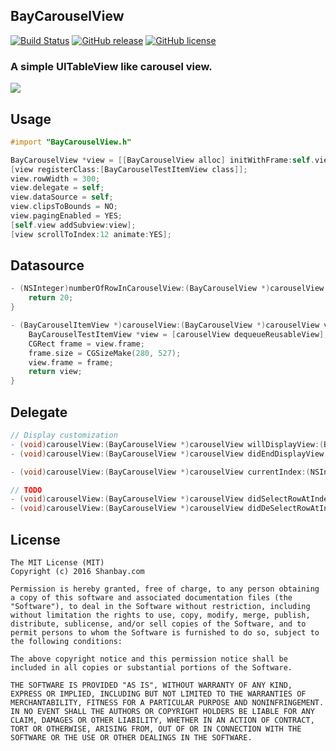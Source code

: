 ## BayCarouselView

[![Build Status](https://travis-ci.org/shanbay/BayCarouselView.svg?branch=master)](https://travis-ci.org/shanbay/BayCarouselView) [![GitHub release](https://img.shields.io/github/release/shanbay/BayCarouselView.svg)](https://github.com/shanbay/BayCarouselView/releases) [![GitHub license](https://img.shields.io/badge/license-MIT-blue.svg)](LICENSE)

### A simple UITableView like carousel view.

![](https://cdn.pupboss.com/web/www/content/images/2016/09/image01.gif)

## Usage

```objective-c
#import "BayCarouselView.h"

BayCarouselView *view = [[BayCarouselView alloc] initWithFrame:self.view.frame];
[view registerClass:[BayCarouselTestItemView class]];
view.rowWidth = 300;
view.delegate = self;
view.dataSource = self;
view.clipsToBounds = NO;
view.pagingEnabled = YES;
[self.view addSubview:view];
[view scrollToIndex:12 animate:YES];
```

## Datasource

```objective-c
- (NSInteger)numberOfRowInCarouselView:(BayCarouselView *)carouselView {
    return 20;
}

- (BayCarouselItemView *)carouselView:(BayCarouselView *)carouselView viewForRowAtIndex:(NSInteger)index {
    BayCarouselTestItemView *view = [carouselView dequeueReusableView];
    CGRect frame = view.frame;
    frame.size = CGSizeMake(280, 527);
    view.frame = frame;
    return view;
}
```

## Delegate

```objective-c
// Display customization
- (void)carouselView:(BayCarouselView *)carouselView willDisplayView:(BayCarouselItemView *)view forRowAtIndex:(NSInteger)index;
- (void)carouselView:(BayCarouselView *)carouselView didEndDisplayView:(BayCarouselItemView *)view forRowAtIndex:(NSInteger)index;

- (void)carouselView:(BayCarouselView *)carouselView currentIndex:(NSInteger)index;

// TODO
- (void)carouselView:(BayCarouselView *)carouselView didSelectRowAtIndex:(NSInteger)index;
- (void)carouselView:(BayCarouselView *)carouselView didDeSelectRowAtIndex:(NSInteger)index;
```

## License

```
The MIT License (MIT)
Copyright (c) 2016 Shanbay.com

Permission is hereby granted, free of charge, to any person obtaining a copy of this software and associated documentation files (the "Software"), to deal in the Software without restriction, including without limitation the rights to use, copy, modify, merge, publish, distribute, sublicense, and/or sell copies of the Software, and to permit persons to whom the Software is furnished to do so, subject to the following conditions:

The above copyright notice and this permission notice shall be included in all copies or substantial portions of the Software.

THE SOFTWARE IS PROVIDED "AS IS", WITHOUT WARRANTY OF ANY KIND, EXPRESS OR IMPLIED, INCLUDING BUT NOT LIMITED TO THE WARRANTIES OF MERCHANTABILITY, FITNESS FOR A PARTICULAR PURPOSE AND NONINFRINGEMENT. IN NO EVENT SHALL THE AUTHORS OR COPYRIGHT HOLDERS BE LIABLE FOR ANY CLAIM, DAMAGES OR OTHER LIABILITY, WHETHER IN AN ACTION OF CONTRACT, TORT OR OTHERWISE, ARISING FROM, OUT OF OR IN CONNECTION WITH THE SOFTWARE OR THE USE OR OTHER DEALINGS IN THE SOFTWARE.
```

